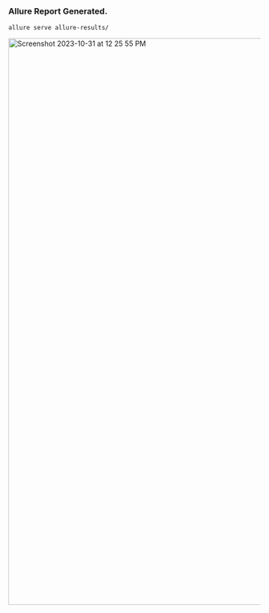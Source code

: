 ### Allure Report Generated.


```allure serve allure-results/```

<img width="1130" alt="Screenshot 2023-10-31 at 12 25 55 PM" src="https://github.com/pranathikatta1/SeleniumProjects\allure-results\c0c594f42f70fe121f1099861f8feac5/d878dde99aac1031.json">